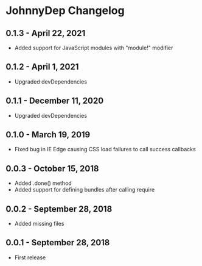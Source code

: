 # JohnnyDep Changelog

## 0.1.3 - April 22, 2021

* Added support for JavaScript modules with "module!" modifier

## 0.1.2 - April 1, 2021

* Upgraded devDependencies

## 0.1.1 - December 11, 2020

* Upgraded devDependencies

## 0.1.0 - March 19, 2019

* Fixed bug in IE Edge causing CSS load failures to call success callbacks

## 0.0.3 - October 15, 2018

* Added .done() method
* Added support for defining bundles after calling require

## 0.0.2 - September 28, 2018

* Added missing files

## 0.0.1 - September 28, 2018

* First release
